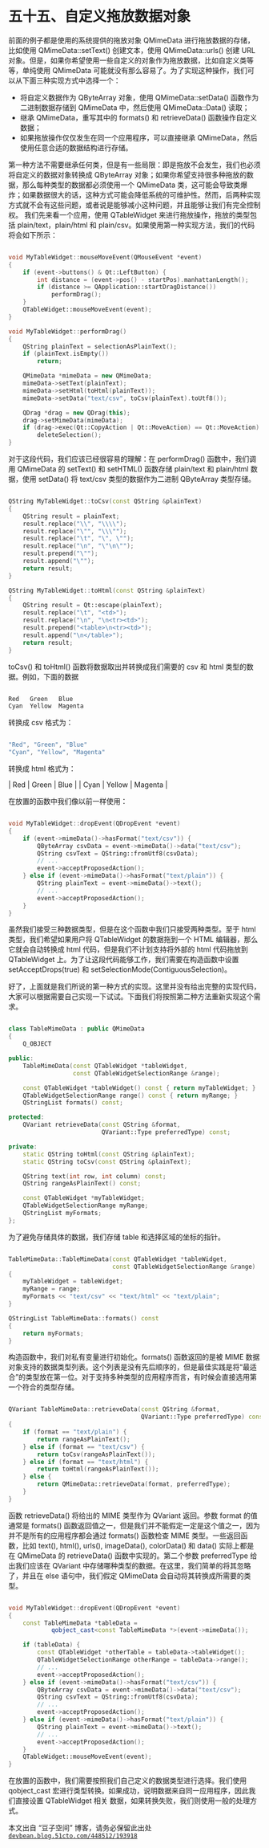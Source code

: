 # 五十五、自定义拖放数据对象

前面的例子都是使用的系统提供的拖放对象 QMimeData 进行拖放数据的存储，比如使用 QMimeData::setText() 创建文本，使用 QMimeData::urls() 创建 URL 对象。但是，如果你希望使用一些自定义的对象作为拖放数据，比如自定义类等等，单纯使用 QMimeData 可能就没有那么容易了。为了实现这种操作，我们可以从下面三种实现方式中选择一个：

*   将自定义数据作为 QByteArray 对象，使用 QMimeData::setData() 函数作为二进制数据存储到 QMimeData 中，然后使用 QMimeData::Data() 读取；
*   继承 QMimeData，重写其中的 formats() 和 retrieveData() 函数操作自定义数据；
*   如果拖放操作仅仅发生在同一个应用程序，可以直接继承 QMimeData，然后使用任意合适的数据结构进行存储。

第一种方法不需要继承任何类，但是有一些局限：即是拖放不会发生，我们也必须将自定义的数据对象转换成 QByteArray 对象；如果你希望支持很多种拖放的数据，那么每种类型的数据都必须使用一个 QMimeData 类，这可能会导致类爆炸；如果数据很大的话，这种方式可能会降低系统的可维护性。然而，后两种实现方式就不会有这些问题，或者说是能够减小这种问题，并且能够让我们有完全控制权。 我们先来看一个应用，使用 QTableWidget 来进行拖放操作，拖放的类型包括 plain/text，plain/html 和 plain/csv。如果使用第一种实现方法，我们的代码将会如下所示：

```cpp

void MyTableWidget::mouseMoveEvent(QMouseEvent *event)  
{  
    if (event->buttons() & Qt::LeftButton) {  
        int distance = (event->pos() - startPos).manhattanLength();  
        if (distance >= QApplication::startDragDistance())  
            performDrag();  
    }  
    QTableWidget::mouseMoveEvent(event);  
}  

void MyTableWidget::performDrag()  
{  
    QString plainText = selectionAsPlainText();  
    if (plainText.isEmpty())  
        return;  

    QMimeData *mimeData = new QMimeData;  
    mimeData->setText(plainText);  
    mimeData->setHtml(toHtml(plainText));  
    mimeData->setData("text/csv", toCsv(plainText).toUtf8());  

    QDrag *drag = new QDrag(this);  
    drag->setMimeData(mimeData);  
    if (drag->exec(Qt::CopyAction | Qt::MoveAction) == Qt::MoveAction)  
        deleteSelection();  
}
```

对于这段代码，我们应该已经很容易的理解：在 performDrag() 函数中，我们调用 QMimeData 的 setText() 和 setHTML() 函数存储 plain/text 和 plain/html 数据，使用 setData() 将 text/csv 类型的数据作为二进制 QByteArray 类型存储。

```cpp

QString MyTableWidget::toCsv(const QString &plainText)  
{  
    QString result = plainText;  
    result.replace("\\", "\\\\");  
    result.replace("\"", "\\\"");  
    result.replace("\t", "\", \"");  
    result.replace("\n", "\"\n\"");  
    result.prepend("\"");  
    result.append("\"");  
    return result;  
}  

QString MyTableWidget::toHtml(const QString &plainText)  
{  
    QString result = Qt::escape(plainText);  
    result.replace("\t", "<td>");  
    result.replace("\n", "\n<tr><td>");  
    result.prepend("<table>\n<tr><td>");  
    result.append("\n</table>");  
    return result;  
}
```

toCsv() 和 toHtml() 函数将数据取出并转换成我们需要的 csv 和 html 类型的数据。例如，下面的数据

```cpp

Red   Green   Blue
Cyan  Yellow  Magenta
```

转换成 csv 格式为：

```cpp

"Red", "Green", "Blue"
"Cyan", "Yellow", "Magenta"
```

转换成 html 格式为：

| Red | Green | Blue |
| Cyan | Yellow | Magenta |

在放置的函数中我们像以前一样使用：

```cpp

void MyTableWidget::dropEvent(QDropEvent *event)  
{  
    if (event->mimeData()->hasFormat("text/csv")) {  
        QByteArray csvData = event->mimeData()->data("text/csv");  
        QString csvText = QString::fromUtf8(csvData);  
        // ...  
        event->acceptProposedAction();  
    } else if (event->mimeData()->hasFormat("text/plain")) {  
        QString plainText = event->mimeData()->text();  
        // ...  
        event->acceptProposedAction();  
    }  
}
```

虽然我们接受三种数据类型，但是在这个函数中我们只接受两种类型。至于 html 类型，我们希望如果用户将 QTableWidget 的数据拖到一个 HTML 编辑器，那么它就会自动转换成 html 代码，但是我们不计划支持将外部的 html 代码拖放到 QTableWidget 上。为了让这段代码能够工作，我们需要在构造函数中设置 setAcceptDrops(true) 和 setSelectionMode(ContiguousSelection)。

好了，上面就是我们所说的第一种方式的实现。这里并没有给出完整的实现代码，大家可以根据需要自己实现一下试试。下面我们将按照第二种方法重新实现这个需求。

```cpp

class TableMimeData : public QMimeData  
{  
    Q_OBJECT  

public:  
    TableMimeData(const QTableWidget *tableWidget,  
                  const QTableWidgetSelectionRange &range);  

    const QTableWidget *tableWidget() const { return myTableWidget; }  
    QTableWidgetSelectionRange range() const { return myRange; }  
    QStringList formats() const;  

protected:  
    QVariant retrieveData(const QString &format,  
                          QVariant::Type preferredType) const;  

private:  
    static QString toHtml(const QString &plainText);  
    static QString toCsv(const QString &plainText);  

    QString text(int row, int column) const;  
    QString rangeAsPlainText() const;  

    const QTableWidget *myTableWidget;  
    QTableWidgetSelectionRange myRange;  
    QStringList myFormats;  
};
```

为了避免存储具体的数据，我们存储 table 和选择区域的坐标的指针。

```cpp

TableMimeData::TableMimeData(const QTableWidget *tableWidget,  
                             const QTableWidgetSelectionRange &range)  
{  
    myTableWidget = tableWidget;  
    myRange = range;  
    myFormats << "text/csv" << "text/html" << "text/plain";  
}  

QStringList TableMimeData::formats() const 
{  
    return myFormats;  
}
```

构造函数中，我们对私有变量进行初始化。formats() 函数返回的是被 MIME 数据对象支持的数据类型列表。这个列表是没有先后顺序的，但是最佳实践是将“最适合”的类型放在第一位。对于支持多种类型的应用程序而言，有时候会直接选用第一个符合的类型存储。

```cpp

QVariant TableMimeData::retrieveData(const QString &format,  
                                     QVariant::Type preferredType) const 
{  
    if (format == "text/plain") {  
        return rangeAsPlainText();  
    } else if (format == "text/csv") {  
        return toCsv(rangeAsPlainText());  
    } else if (format == "text/html") {  
        return toHtml(rangeAsPlainText());  
    } else {  
        return QMimeData::retrieveData(format, preferredType);  
    }  
}
```

函数 retrieveData() 将给出的 MIME 类型作为 QVariant 返回。参数 format 的值通常是 formats() 函数返回值之一，但是我们并不能假定一定是这个值之一，因为并不是所有的应用程序都会通过 formats() 函数检查 MIME 类型。一些返回函数，比如 text(), html(), urls(), imageData(), colorData() 和 data() 实际上都是在 QMimeData 的 retrieveData() 函数中实现的。第二个参数 preferredType 给出我们应该在 QVariant 中存储哪种类型的数据。在这里，我们简单的将其忽略了，并且在 else 语句中，我们假定 QMimeData 会自动将其转换成所需要的类型。

```cpp

void MyTableWidget::dropEvent(QDropEvent *event)  
{  
    const TableMimeData *tableData =  
            qobject_cast<const TableMimeData *>(event->mimeData());  

    if (tableData) {  
        const QTableWidget *otherTable = tableData->tableWidget();  
        QTableWidgetSelectionRange otherRange = tableData->range();  
        // ...  
        event->acceptProposedAction();  
    } else if (event->mimeData()->hasFormat("text/csv")) {  
        QByteArray csvData = event->mimeData()->data("text/csv");  
        QString csvText = QString::fromUtf8(csvData);  
        // ...  
        event->acceptProposedAction();  
    } else if (event->mimeData()->hasFormat("text/plain")) {  
        QString plainText = event->mimeData()->text();  
        // ...  
        event->acceptProposedAction();  
    }  
    QTableWidget::mouseMoveEvent(event);  
}
```

在放置的函数中，我们需要按照我们自己定义的数据类型进行选择。我们使用 qobject_cast 宏进行类型转换。如果成功，说明数据来自同一应用程序，因此我们直接设置 QTableWidget 相关 数据，如果转换失败，我们则使用一般的处理方式。

本文出自 “豆子空间” 博客，请务必保留此出处 [`devbean.blog.51cto.com/448512/193918`](http://devbean.blog.51cto.com/448512/193918)